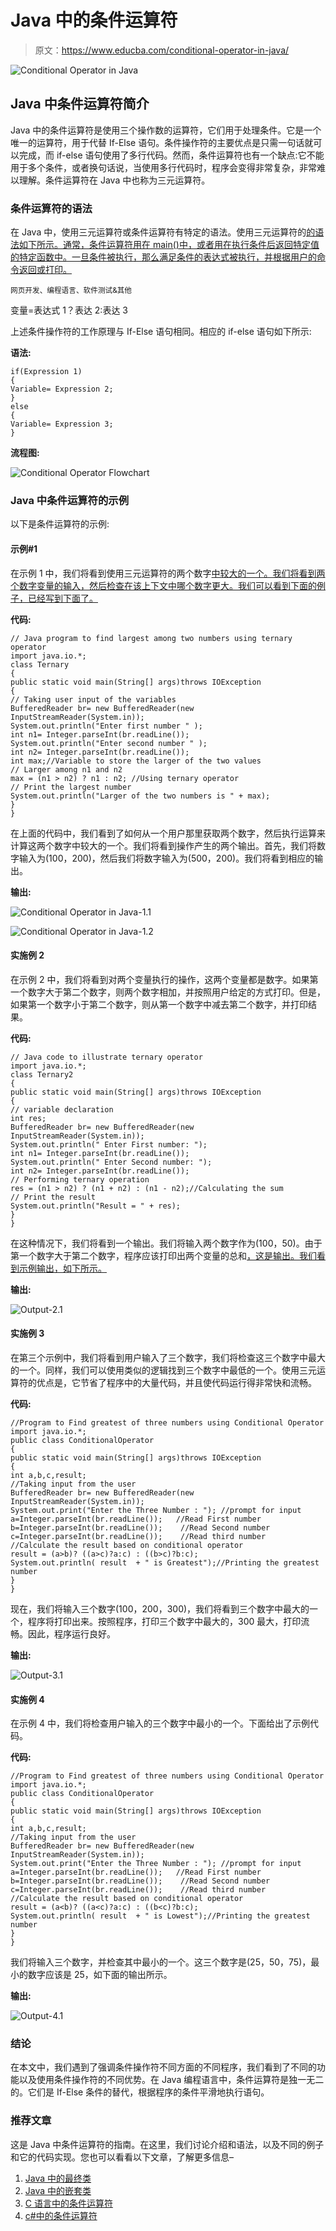 # Java 中的条件运算符

> 原文：<https://www.educba.com/conditional-operator-in-java/>

![Conditional Operator in Java ](img/accf1f3584d252883d75fcb76a6d638f.png)



## Java 中条件运算符简介

Java 中的条件运算符是使用三个操作数的运算符，它们用于处理条件。它是一个唯一的运算符，用于代替 If-Else 语句。条件操作符的主要优点是只需一句话就可以完成，而 if-else 语句使用了多行代码。然而，条件运算符也有一个缺点:它不能用于多个条件，或者换句话说，当使用多行代码时，程序会变得非常复杂，非常难以理解。条件运算符在 Java 中也称为三元运算符。

### 条件运算符的语法

在 Java 中，使用三元运算符或条件运算符有特定的语法。使用三元运算符的[的语法如下所示。通常，条件运算符用在 main()中，或者用在执行条件后返回特定值的特定函数中。一旦条件被执行，那么满足条件的表达式被执行，并根据用户的命令返回或打印。](https://www.educba.com/c-sharp-ternary-operators/)

<small>网页开发、编程语言、软件测试&其他</small>

变量=表达式 1？表达 2:表达 3

上述条件操作符的工作原理与 If-Else 语句相同。相应的 if-else 语句如下所示:

**语法:**

```
if(Expression 1)
{
Variable= Expression 2;
}
else
{
Variable= Expression 3;
}
```

**流程图:**

![Conditional Operator Flowchart](img/3f8a036cad834fd31d3e33105cb1e599.png)



### Java 中条件运算符的示例

以下是条件运算符的示例:

#### 示例#1

在示例 1 中，我们将看到使用三元运算符的两个数字[中较大的一个。我们将看到两个数字变量的输入，然后检查在该上下文中哪个数字更大。我们可以看到下面的例子，已经写到下面了。](https://www.educba.com/ternary-operator-javascript/)

**代码:**

```
// Java program to find largest among two numbers using ternary operator
import java.io.*;
class Ternary
{
public static void main(String[] args)throws IOException
{
// Taking user input of the variables
BufferedReader br= new BufferedReader(new InputStreamReader(System.in));
System.out.println("Enter first number " );
int n1= Integer.parseInt(br.readLine());
System.out.println("Enter second number " );
int n2= Integer.parseInt(br.readLine());
int max;//Variable to store the larger of the two values
// Larger among n1 and n2
max = (n1 > n2) ? n1 : n2; //Using ternary operator
// Print the largest number
System.out.println("Larger of the two numbers is " + max);
}
}
```

在上面的代码中，我们看到了如何从一个用户那里获取两个数字，然后执行运算来计算这两个数字中较大的一个。我们将看到操作产生的两个输出。首先，我们将数字输入为(100，200)，然后我们将数字输入为(500，200)。我们将看到相应的输出。

**输出:**

![Conditional Operator in Java-1.1](img/f5dbcf5f85dc91a4a9e6b9c6b7b1e04a.png)



![Conditional Operator in Java-1.2](img/fb050d18a794afc40ffdf0a72887d19a.png)



#### 实施例 2

在示例 2 中，我们将看到对两个变量执行的操作，这两个变量都是数字。如果第一个数字大于第二个数字，则两个数字相加，并按照用户给定的方式打印。但是，如果第一个数字小于第二个数字，则从第一个数字中减去第二个数字，并打印结果。

**代码:**

```
// Java code to illustrate ternary operator
import java.io.*;
class Ternary2
{
public static void main(String[] args)throws IOException
{
// variable declaration
int res;
BufferedReader br= new BufferedReader(new InputStreamReader(System.in));
System.out.println(" Enter First number: ");
int n1= Integer.parseInt(br.readLine());
System.out.println(" Enter Second number: ");
int n2= Integer.parseInt(br.readLine());
// Performing ternary operation
res = (n1 > n2) ? (n1 + n2) : (n1 - n2);//Calculating the sum
// Print the result
System.out.println("Result = " + res);
}
}
```

在这种情况下，我们将看到一个输出。我们将输入两个数字作为(100，50)。由于第一个数字大于第二个数字，程序应该打印出两个变量的总和[，这是输出。我们看到示例输出，如下所示。](https://www.educba.com/summation-in-matlab/)

**输出:**

![Output-2.1](img/3c7fba179477bde3e8a22281db48d7b7.png)



#### 实施例 3

在第三个示例中，我们将看到用户输入了三个数字，我们将检查这三个数字中最大的一个。同样，我们可以使用类似的逻辑找到三个数字中最低的一个。使用三元运算符的优点是，它节省了程序中的大量代码，并且使代码运行得非常快和流畅。

**代码:**

```
//Program to Find greatest of three numbers using Conditional Operator
import java.io.*;
public class ConditionalOperator
{
public static void main(String[] args)throws IOException
{
int a,b,c,result;
//Taking input from the user
BufferedReader br= new BufferedReader(new InputStreamReader(System.in));
System.out.print("Enter the Three Number : "); //prompt for input
a=Integer.parseInt(br.readLine());   //Read First number
b=Integer.parseInt(br.readLine());    //Read Second number
c=Integer.parseInt(br.readLine());    //Read third number
//Calculate the result based on conditional operator
result = (a>b)? ((a>c)?a:c) : ((b>c)?b:c);
System.out.println( result  + " is Greatest");//Printing the greatest number
}
}
```

现在，我们将输入三个数字(100，200，300)，我们将看到三个数字中最大的一个，程序将打印出来。按照程序，打印三个数字中最大的，300 最大，打印流畅。因此，程序运行良好。

**输出:**

![Output-3.1](img/7764cc45d29f673aa4081768392f56ad.png)



#### 实施例 4

在示例 4 中，我们将检查用户输入的三个数字中最小的一个。下面给出了示例代码。

**代码:**

```
//Program to Find greatest of three numbers using Conditional Operator
import java.io.*;
public class ConditionalOperator
{
public static void main(String[] args)throws IOException
{
int a,b,c,result;
//Taking input from the user
BufferedReader br= new BufferedReader(new InputStreamReader(System.in));
System.out.print("Enter the Three Number : "); //prompt for input
a=Integer.parseInt(br.readLine());   //Read First number
b=Integer.parseInt(br.readLine());    //Read Second number
c=Integer.parseInt(br.readLine());    //Read third number
//Calculate the result based on conditional operator
result = (a<b)? ((a<c)?a:c) : ((b<c)?b:c);
System.out.println( result  + " is Lowest");//Printing the greatest number
}
}
```

我们将输入三个数字，并检查其中最小的一个。这三个数字是(25，50，75)，最小的数字应该是 25，如下面的输出所示。

**输出:**

![Output-4.1](img/0419a10756aea2c97f8ac9f7523cf2e3.png)



### 结论

在本文中，我们遇到了强调条件操作符不同方面的不同程序，我们看到了不同的功能以及使用条件操作符的不同优势。在 Java 编程语言中，条件运算符是独一无二的。它们是 If-Else 条件的替代，根据程序的条件平滑地执行语句。

### 推荐文章

这是 Java 中条件运算符的指南。在这里，我们讨论介绍和语法，以及不同的例子和它的代码实现。您也可以看看以下文章，了解更多信息–

1.  [Java 中的最终类](https://www.educba.com/final-class-in-java/)
2.  [Java 中的嵌套类](https://www.educba.com/nested-class-in-java/)
3.  [C 语言中的条件运算符](https://www.educba.com/conditional-operator-in-c/)
4.  [c#中的条件运算符](https://www.educba.com/conditional-operators-in-c-sharp/)





